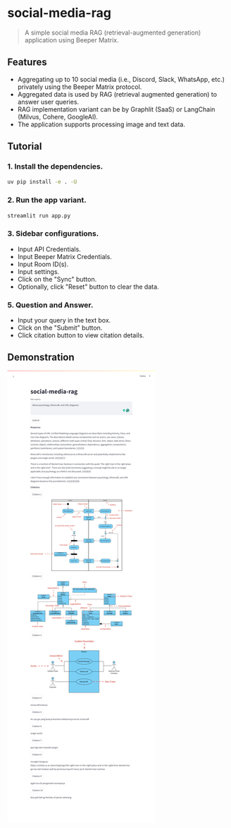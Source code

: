 # social-media-rag

> A simple social media RAG (retrieval-augmented generation) application using Beeper Matrix.

## Features

- Aggregating up to 10 social media (i.e., Discord, Slack, WhatsApp, etc.) privately using the Beeper Matrix protocol.
- Aggregated data is used by RAG (retrieval augmented generation) to answer user queries.
- RAG implementation variant can be by Graphlit (SaaS) or LangChain (Milvus, Cohere, GoogleAI).
- The application supports processing image and text data.

## Tutorial

### 1. Install the dependencies.

```bash
uv pip install -e . -U
```

### 2. Run the app variant.

```bash
streamlit run app.py
```

### 3. Sidebar configurations.

- Input API Credentials.
- Input Beeper Matrix Credentials.
- Input Room ID(s).
- Input settings.
- Click on the "Sync" button.
- Optionally, click "Reset" button to clear the data.

### 5. Question and Answer.

- Input your query in the text box.
- Click on the "Submit" button.
- Click citation button to view citation details.

## Demonstration

![demo-1.png](assets/demo-1.png)